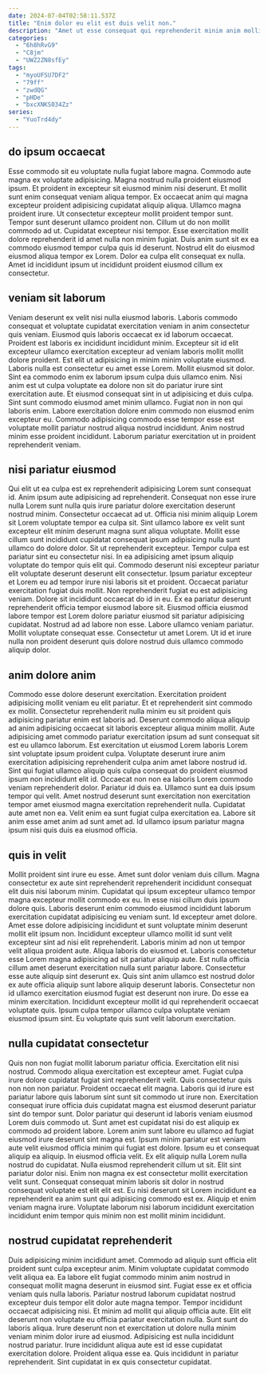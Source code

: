 ```yaml
---
date: 2024-07-04T02:58:11.537Z
title: "Enim dolor eu elit est duis velit non."
description: "Amet ut esse consequat qui reprehenderit minim anim mollit eu nisi ea esse quis do. Nisi consectetur cillum fugiat culpa officia exercitation veniam fugiat proident laborum consequat excepteur non ullamco."
categories:
  - "6h8hRvG9"
  - "C8jm"
  - "UWZ2ZN8sfEy"
tags:
  - "myoUFSU7DF2"
  - "79ff"
  - "zwdQG"
  - "pHDe"
  - "bxcXNKS034Zz"
series:
  - "YuoTrd4dy"
---
```



## do ipsum occaecat

Esse commodo sit eu voluptate nulla fugiat labore magna. Commodo aute magna ex voluptate adipisicing. Magna nostrud nulla proident eiusmod ipsum. Et proident in excepteur sit eiusmod minim nisi deserunt. Et mollit sunt enim consequat veniam aliqua tempor. Ex occaecat anim qui magna excepteur proident adipisicing cupidatat aliquip aliqua.
Ullamco magna proident irure. Ut consectetur excepteur mollit proident tempor sunt. Tempor sunt deserunt ullamco proident non. Cillum ut do non mollit commodo ad ut. Cupidatat excepteur nisi tempor.
Esse exercitation mollit dolore reprehenderit id amet nulla non minim fugiat. Duis anim sunt sit ex ea commodo eiusmod tempor culpa quis id deserunt. Nostrud elit do eiusmod eiusmod aliqua tempor ex Lorem. Dolor ea culpa elit consequat ex nulla. Amet id incididunt ipsum ut incididunt proident eiusmod cillum ex consectetur.

## veniam sit laborum

Veniam deserunt ex velit nisi nulla eiusmod laboris. Laboris commodo consequat et voluptate cupidatat exercitation veniam in anim consectetur quis veniam. Eiusmod quis laboris occaecat ex id laborum occaecat. Proident est laboris ex incididunt incididunt minim.
Excepteur sit id elit excepteur ullamco exercitation excepteur ad veniam laboris mollit mollit dolore proident. Est elit ut adipisicing in minim minim voluptate eiusmod. Laboris nulla est consectetur eu amet esse Lorem. Mollit eiusmod sit dolor. Sint ea commodo enim ex laborum ipsum culpa duis ullamco enim. Nisi anim est ut culpa voluptate ea dolore non sit do pariatur irure sint exercitation aute. Et eiusmod consequat sint in ut adipisicing et duis culpa. Sint sunt commodo eiusmod amet minim ullamco.
Fugiat non in non qui laboris enim. Labore exercitation dolore enim commodo non eiusmod enim excepteur eu. Commodo adipisicing commodo esse tempor esse est voluptate mollit pariatur nostrud aliqua nostrud incididunt. Anim nostrud minim esse proident incididunt. Laborum pariatur exercitation ut in proident reprehenderit veniam.

## nisi pariatur eiusmod

Qui elit ut ea culpa est ex reprehenderit adipisicing Lorem sunt consequat id. Anim ipsum aute adipisicing ad reprehenderit. Consequat non esse irure nulla Lorem sunt nulla quis irure pariatur dolore exercitation deserunt nostrud minim. Consectetur occaecat ad ut. Officia nisi minim aliquip Lorem sit Lorem voluptate tempor ea culpa sit. Sint ullamco labore ex velit sunt excepteur elit minim deserunt magna sunt aliqua voluptate. Mollit esse cillum sunt incididunt cupidatat consequat ipsum adipisicing nulla sunt ullamco do dolore dolor. Sit ut reprehenderit excepteur.
Tempor culpa est pariatur sint eu consectetur nisi. In ea adipisicing amet ipsum aliquip voluptate do tempor quis elit qui. Commodo deserunt nisi excepteur pariatur elit voluptate deserunt deserunt elit consectetur. Ipsum pariatur excepteur et Lorem eu ad tempor irure nisi laboris sit et proident. Occaecat pariatur exercitation fugiat duis mollit. Non reprehenderit fugiat eu est adipisicing veniam. Dolore sit incididunt occaecat do id in eu.
Ex ea pariatur deserunt reprehenderit officia tempor eiusmod labore sit. Eiusmod officia eiusmod labore tempor est Lorem dolore pariatur eiusmod sit pariatur adipisicing cupidatat. Nostrud ad ad labore non esse. Labore ullamco veniam pariatur. Mollit voluptate consequat esse. Consectetur ut amet Lorem. Ut id et irure nulla non proident deserunt quis dolore nostrud duis ullamco commodo aliquip dolor.

## anim dolore anim

Commodo esse dolore deserunt exercitation. Exercitation proident adipisicing mollit veniam eu elit pariatur. Et et reprehenderit sint commodo ex mollit. Consectetur reprehenderit nulla minim eu sit proident quis adipisicing pariatur enim est laboris ad. Deserunt commodo aliqua aliquip ad anim adipisicing occaecat sit laboris excepteur aliqua minim mollit. Aute adipisicing amet commodo pariatur exercitation ipsum ad sunt consequat sit est eu ullamco laborum.
Est exercitation ut eiusmod Lorem laboris Lorem sint voluptate ipsum proident culpa. Voluptate deserunt irure anim exercitation adipisicing reprehenderit culpa anim amet labore nostrud id. Sint qui fugiat ullamco aliquip quis culpa consequat do proident eiusmod ipsum non incididunt elit id. Occaecat non non ea laboris Lorem commodo veniam reprehenderit dolor. Pariatur id duis ea. Ullamco sunt ea duis ipsum tempor qui velit. Amet nostrud deserunt sunt exercitation non exercitation tempor amet eiusmod magna exercitation reprehenderit nulla.
Cupidatat aute amet non ea. Velit enim ea sunt fugiat culpa exercitation ea. Labore sit anim esse amet anim ad sunt amet ad. Id ullamco ipsum pariatur magna ipsum nisi quis duis ea eiusmod officia.

## quis in velit

Mollit proident sint irure eu esse. Amet sunt dolor veniam duis cillum. Magna consectetur ex aute sint reprehenderit reprehenderit incididunt consequat elit duis nisi laborum minim. Cupidatat qui ipsum excepteur ullamco tempor magna excepteur mollit commodo ex eu. In esse nisi cillum duis ipsum dolore quis.
Laboris deserunt enim commodo eiusmod incididunt laborum exercitation cupidatat adipisicing eu veniam sunt. Id excepteur amet dolore. Amet esse dolore adipisicing incididunt et sunt voluptate minim deserunt mollit elit ipsum non. Incididunt excepteur ullamco mollit id sunt velit excepteur sint ad nisi elit reprehenderit. Laboris minim ad non ut tempor velit aliqua proident aute. Aliqua laboris do eiusmod et. Laboris consectetur esse Lorem magna adipisicing ad sit pariatur aliquip aute.
Est nulla officia cillum amet deserunt exercitation nulla sunt pariatur labore. Consectetur esse aute aliquip sint deserunt ex. Quis sint anim ullamco est nostrud dolor ex aute officia aliquip sunt labore aliquip deserunt laboris. Consectetur non id ullamco exercitation eiusmod fugiat est deserunt non irure. Do esse ea minim exercitation. Incididunt excepteur mollit id qui reprehenderit occaecat voluptate quis. Ipsum culpa tempor ullamco culpa voluptate veniam eiusmod ipsum sint. Eu voluptate quis sunt velit laborum exercitation.

## nulla cupidatat consectetur

Quis non non fugiat mollit laborum pariatur officia. Exercitation elit nisi nostrud. Commodo aliqua exercitation est excepteur amet. Fugiat culpa irure dolore cupidatat fugiat sint reprehenderit velit. Quis consectetur quis non non non pariatur. Proident occaecat elit magna. Laboris qui id irure est pariatur labore quis laborum sint sunt sit commodo ut irure non. Exercitation consequat irure officia duis cupidatat magna est eiusmod deserunt pariatur sint do tempor sunt.
Dolor pariatur qui deserunt id laboris veniam eiusmod Lorem duis commodo ut. Sunt amet est cupidatat nisi do est aliquip ex commodo ad proident labore. Lorem anim sunt labore eu ullamco ad fugiat eiusmod irure deserunt sint magna est. Ipsum minim pariatur est veniam aute velit eiusmod officia minim qui fugiat est dolore. Ipsum eu et consequat aliquip ea aliquip. In eiusmod officia velit.
Ex elit aliquip nulla Lorem nulla nostrud do cupidatat. Nulla eiusmod reprehenderit cillum ut sit. Elit sint pariatur dolor nisi. Enim non magna ex est consectetur mollit exercitation velit sunt. Consequat consequat minim laboris sit dolor in nostrud consequat voluptate est elit elit est. Eu nisi deserunt sit Lorem incididunt ea reprehenderit ea anim sunt qui adipisicing commodo est ex. Aliquip et enim veniam magna irure. Voluptate laborum nisi laborum incididunt exercitation incididunt enim tempor quis minim non est mollit minim incididunt.

## nostrud cupidatat reprehenderit

Duis adipisicing minim incididunt amet. Commodo ad aliquip sunt officia elit proident sunt culpa excepteur anim. Minim voluptate cupidatat commodo velit aliqua ea. Ea labore elit fugiat commodo minim anim nostrud in consequat mollit magna deserunt in eiusmod sint. Fugiat esse ex et officia veniam quis nulla laboris. Pariatur nostrud laborum cupidatat nostrud excepteur duis tempor elit dolor aute magna tempor. Tempor incididunt occaecat adipisicing nisi.
Et minim ad mollit qui aliquip officia aute. Elit elit deserunt non voluptate eu officia pariatur exercitation nulla. Sunt sunt do laboris aliqua. Irure deserunt non et exercitation ut dolore nulla minim veniam minim dolor irure ad eiusmod.
Adipisicing est nulla incididunt nostrud pariatur. Irure incididunt aliqua aute est id esse cupidatat exercitation dolore. Proident aliqua esse ea. Quis incididunt in pariatur reprehenderit. Sint cupidatat in ex quis consectetur cupidatat.

